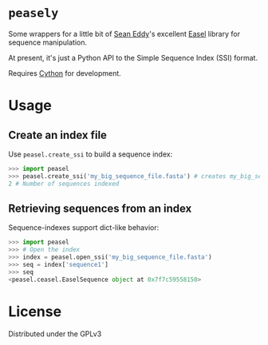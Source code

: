 # `peasely`

Some wrappers for a little bit of  [Sean Eddy](http://selab.janelia.org/)'s excellent [Easel](http://selab.janelia.org/people/eddys/blog/?p=394) library for sequence manipulation.

At present, it's just a Python API to the Simple Sequence Index (SSI) format.

Requires [Cython](http://www.cython.org/) for development.

# Usage

## Create an index file

Use `peasel.create_ssi` to build a sequence index:

```python
>>> import peasel
>>> peasel.create_ssi('my_big_sequence_file.fasta') # creates my_big_sequence_file.fasta.ssi
2 # Number of sequences indexed
```

## Retrieving sequences from an index

Sequence-indexes support dict-like behavior:

```python
>>> import peasel
>>> # Open the index
>>> index = peasel.open_ssi('my_big_sequence_file.fasta')
>>> seq = index['sequence1']
>>> seq
<peasel.ceasel.EaselSequence object at 0x7f7c59558150>
```


# License

Distributed under the GPLv3
